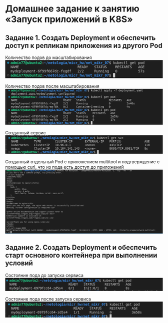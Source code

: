 # Домашнее задание к занятию «Запуск приложений в K8S»

## Задание 1. Создать Deployment и обеспечить доступ к репликам приложения из другого Pod

Количество подов до масштабирования
![01](/images/01.png)

Количество подов после масштабирования
![02](/images/02.png)

Созданный сервис
![03](/images/03.png)

Созданный отдельный Pod с приложением multitool и подтверждение с помощью curl, что из пода есть доступ до приложений
![04](/images/04.png)

## Задание 2. Создать Deployment и обеспечить старт основного контейнера при выполнении условий


Состояние пода до запуска сервиса
![21](/images/21.png)


Состояние пода после запуска сервиса
![22](/images/22.png)

